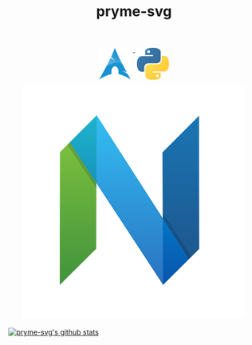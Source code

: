 <h1 align="center">pryme-svg</h1><br>
   <p align="center">
      <a href="https://archlinux.org/">
	<img src="https://raw.githubusercontent.com/pryme-svg/pryme-svg/master/img/arch.png" style="vertical-align:top; margin:6px 4px">
      </a>
      <a href="https://www.python.org/">
	<img src="https://raw.githubusercontent.com/pryme-svg/pryme-svg/master/img/python.png" style="vertical-align:top; margin:6px 4px">
      </a>
      <a href="https://neovim.io/">
	<img src="https://raw.githubusercontent.com/pryme-svg/pryme-svg/master/img/neovim.png" style="vertical-align:top; margin:6px 4px">
      </a>
   </p>


[![pryme-svg's github stats](https://github-readme-stats.vercel.app/api?username=pryme-svg)](https://github.com/anuraghazra/github-readme-stats)
